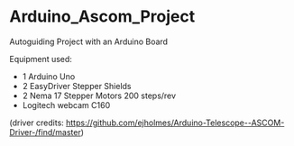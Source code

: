 # Arduino_Ascom_Project
Autoguiding Project with an Arduino Board 

Equipment used:
- 1 Arduino Uno
- 2 EasyDriver Stepper Shields
- 2 Nema 17 Stepper Motors 200 steps/rev
- Logitech webcam C160

(driver credits: https://github.com/ejholmes/Arduino-Telescope--ASCOM-Driver-/find/master)
